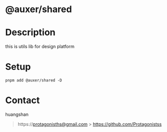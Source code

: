 <!-- @format -->

# @auxer/shared

# Description

this is utils lib for design platform

# Setup

```
pnpm add @auxer/shared -D
```

# Contact

huangshan

> https://protagonisths@gmail.com > https://github.com/Protagonistss
